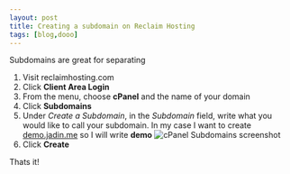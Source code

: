 ```yaml
---
layout: post
title: Creating a subdomain on Reclaim Hosting
tags: [blog,dooo]
---
```

Subdomains are great for separating

1. Visit reclaimhosting.com
2. Click **Client Area Login**
3. From the menu, choose **cPanel** and the name of your domain
4. Click **Subdomains**
5. Under _Create a Subdomain_, in the _Subdomain_ field, write what you would like to call your subdomain. In my case I want to create [demo.jadin.me](https://demo.jadin.me) so I will write **demo**
![cPanel Subdomains screenshot](https://i.imgur.com/WSgJUTC.png)
6. Click **Create**

Thats it!